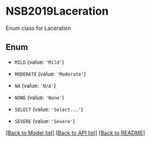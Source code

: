 # NSB2019Laceration

Enum class for Laceration

## Enum

* `MILD` (value: `'Mild'`)

* `MODERATE` (value: `'Moderate'`)

* `NA` (value: `'N/A'`)

* `NONE` (value: `'None'`)

* `SELECT` (value: `'Select...'`)

* `SEVERE` (value: `'Severe'`)

[[Back to Model list]](../README.md#documentation-for-models) [[Back to API list]](../README.md#documentation-for-api-endpoints) [[Back to README]](../README.md)


